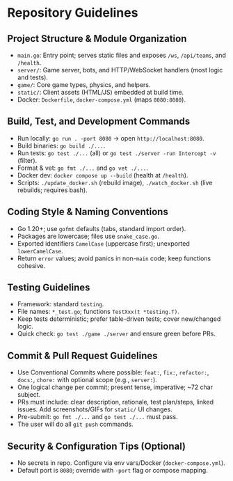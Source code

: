 # Repository Guidelines

## Project Structure & Module Organization
- `main.go`: Entry point; serves static files and exposes `/ws`, `/api/teams`, and `/health`.
- `server/`: Game server, bots, and HTTP/WebSocket handlers (most logic and tests).
- `game/`: Core game types, physics, and helpers.
- `static/`: Client assets (HTML/JS) embedded at build time.
- Docker: `Dockerfile`, `docker-compose.yml` (maps `8080:8080`).

## Build, Test, and Development Commands
- Run locally: `go run . -port 8080` → open `http://localhost:8080`.
- Build binaries: `go build ./...`.
- Run tests: `go test ./...` (all) or `go test ./server -run Intercept -v` (filter).
- Format & vet: `go fmt ./...` and `go vet ./...`.
- Docker dev: `docker compose up --build` (health at `/health`).
- Scripts: `./update_docker.sh` (rebuild image), `./watch_docker.sh` (live rebuilds; requires bash).

## Coding Style & Naming Conventions
- Go 1.20+; use `gofmt` defaults (tabs, standard import order).
- Packages are lowercase; files use `snake_case.go`.
- Exported identifiers `CamelCase` (uppercase first); unexported `lowerCamelCase`.
- Return `error` values; avoid panics in non-`main` code; keep functions cohesive.

## Testing Guidelines
- Framework: standard `testing`.
- File names: `*_test.go`; functions `TestXxx(t *testing.T)`.
- Keep tests deterministic; prefer table-driven tests; cover new/changed logic.
- Quick check: `go test ./game ./server` and ensure green before PRs.

## Commit & Pull Request Guidelines
- Use Conventional Commits where possible: `feat:`, `fix:`, `refactor:`, `docs:`, `chore:` with optional scope (e.g., `server:`).
- One logical change per commit; present tense, imperative; ~72 char subject.
- PRs must include: clear description, rationale, test plan/steps, linked issues. Add screenshots/GIFs for `static/` UI changes.
- Pre-submit: `go fmt ./...` and `go test ./...` must pass.
- The user will do all `git push` commands.

## Security & Configuration Tips (Optional)
- No secrets in repo. Configure via env vars/Docker (`docker-compose.yml`).
- Default port is `8080`; override with `-port` flag or compose mapping.

